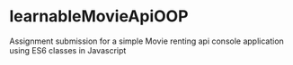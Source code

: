 # learnableMovieApiOOP
Assignment submission for a simple Movie renting api console application using ES6 classes in Javascript 

